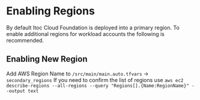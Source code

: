 # Enabling Regions

By default Itoc Cloud Foundation is deployed into a primary region. To enable additional regions for workload accounts the following is recommended. 

## Enabling New Region
Add AWS Region Name to `/src/main/main.auto.tfvars` -> `secondary_regions` If you need to confirm the list of regions use `aws ec2 describe-regions --all-regions --query "Regions[].{Name:RegionName}" --output text`


